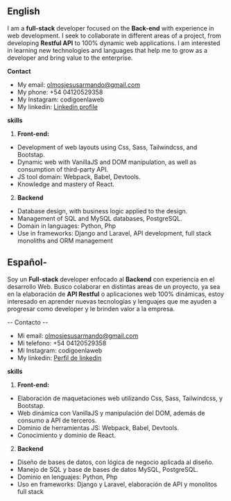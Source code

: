 ## English

I am a **full-stack** developer focused on the **Back-end**  with experience in web development. I seek to collaborate in different areas of a project, from developing **Restful API** to 100% dynamic web applications. I am interested in learning new technologies and languages that help me to grow as a developer and bring value to the enterprise.

**Contact**

 - My email: olmosjesusarmando@gmail.com
 - My phone: +54 04120529358
 - My Instagram: codigoenlaweb
 - My linkedin: [Linkedin profile](https://www.linkedin.com/in/jesus-armando-olmos-olmos-607748228/)

**skills**

 1. **Front-end:**

- Development of web layouts using Css, Sass, Tailwindcss, and Bootstap.
- Dynamic web with VanillaJS and DOM manipulation, as well as consumption of third-party API.
- JS tool domain: Webpack, Babel, Devtools.
- Knowledge and mastery of React.
2. **Backend**
- Database design, with business logic applied to the design.
- Management of SQL and MySQL databases, PostgreSQL.
- Domain in languages: Python, Php
- Use in frameworks: Django and Laravel, API development, full stack monoliths and ORM management

## Español-

Soy un **Full-stack** developer enfocado al **Backend** con experiencia en el desarrollo Web. Busco colaborar en distintas areas de un proyecto, ya sea en la elaboración de **API Restful** o aplicaciones web 100% dinámicas, estoy interesado en aprender nuevas tecnologías y lenguajes que me ayuden a progresar como developer y le brinden valor a la empresa.

-- Contacto --
- Mi email: olmosjesusarmando@gmail.com
- Mi telefono: +54 04120529358
- Mi Instagram: codigoenlaweb
- My linkedin: [Perfil de linkedin](https://www.linkedin.com/in/jesus-armando-olmos-olmos-607748228/)

**skills**
 1. **Front-end:**
- Elaboración de maquetaciones web utilizando Css, Sass, Tailwindcss, y Bootstap.
- Web dinámica con VanillaJS y manipulación del DOM, además de consumo a API de terceros.
- Dominio de herramientas JS: Webpack, Babel, Devtools.
- Conocimiento y dominio de React.
2. **Backend**
- Diseño de bases de datos, con lógica de negocio aplicada al diseño.
- Manejo de SQL y base de bases de datos MySQL, PostgreSQL.
- Dominio en lenguajes: Python, Php
- Uso en frameworks: Django y Laravel, elaboración de API y monolitos full stack

